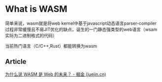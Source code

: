 # What is WASM

简单来说，wasm就是将web kernel中基于javascript动态语言parser-compiler过程非常缓慢且不易JIT优化的缺点，诞生的一门静态强类型的web语言（wsam实际为二进制格式的代码）

当前热门语言（C/C++,Rust）都能转换为wasm

## Article

[为什么说 WASM 是 Web 的未来？ - 掘金 (juejin.cn)](https://juejin.cn/post/7035991254257106958)